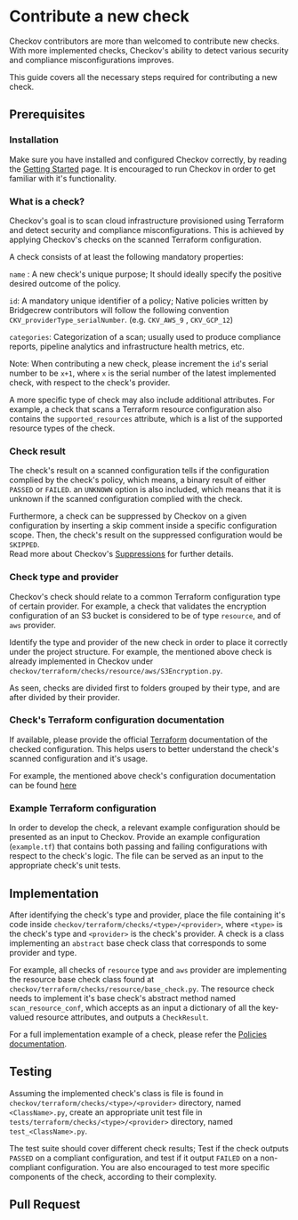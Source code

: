# Contribute a new check

Checkov contributors are more than welcomed to contribute new checks. With more implemented checks, Checkov's ability to
detect various security and compliance misconfigurations improves. 

This guide covers all the necessary steps required for contributing a new check.

## Prerequisites
### Installation
Make sure you have installed and configured Checkov correctly, by reading the [Getting Started](../1.Introduction/Getting%20Started.md)
page.
It is encouraged to run Checkov in order to get familiar with it's functionality.

### What is a check?
Checkov's goal is to scan cloud infrastructure provisioned using Terraform and detect security and compliance misconfigurations.
This is achieved by applying Checkov's checks on the scanned Terraform configuration.

A check consists of at least the following mandatory properties:

``name`` : A new check's unique purpose; It should ideally specify the positive desired outcome of the policy.

``id``: A mandatory unique identifier of a policy; Native policies written by Bridgecrew contributors will follow the following convention ``CKV_providerType_serialNumber``. (e.g. `CKV_AWS_9` , `CKV_GCP_12`)

``categories``: Categorization of a scan; usually used to produce compliance reports, pipeline analytics and infrastructure health metrics, etc.

Note: When contributing a new check, please increment the `id`'s serial number to be `x+1`, where `x` is the serial number
of the latest implemented check, with respect to the check's provider.

A more specific type of check may also include additional attributes. For example, a check that scans a Terraform resource
configuration also contains the `supported_resources` attribute, which is a list of the supported resource types of the check.

### Check result

The check's result on a scanned configuration tells if the configuration complied by the check's policy, which means, 
a binary result of either `PASSED` or `FAILED`. an `UNKNOWN` option is also included, which means that it is unknown if 
the scanned configuration complied with the check.

Furthermore, a check can be suppressed by Checkov on a given configuration by inserting a skip comment inside a specific
configuration scope. Then, the check's result on the suppressed configuration would be `SKIPPED`.      
Read more about Checkov's [Suppressions](../3.Scans/resource-scans.md) for further details.
 
### Check type and provider
Checkov's check should relate to a common Terraform configuration type of certain provider. 
For example, a check that validates the encryption configuration of an S3 bucket is considered to be of type `resource`,
and of `aws` provider. 

Identify the type and provider of the new check in order to place it correctly under the project structure.
For example, the mentioned above check is already implemented in Checkov under `checkov/terraform/checks/resource/aws/S3Encryption.py`.

As seen, checks are divided first to folders grouped by their type, and are after divided by their provider.

### Check's Terraform configuration documentation

If available, please provide the official [Terraform](https://www.terraform.io/docs) documentation of the checked 
configuration. This helps users to better understand the check's scanned configuration and it's usage.

For example, the mentioned above check's configuration documentation can be found [here](https://www.terraform.io/docs/providers/aws/r/s3_bucket.html) 

### Example Terraform configuration
In order to develop the check, a relevant example configuration should be presented as an input to Checkov.
Provide an example configuration (`example.tf`) that contains both passing and failing configurations with respect to 
the check's logic.
The file can be served as an input to the appropriate check's unit tests. 

## Implementation

After identifying the check's type and provider, place the file containing it's code inside `checkov/terraform/checks/<type>/<provider>`,
where `<type>` is the check's type and `<provider>` is the check's provider.
A check is a class implementing an `abstract` base check class that corresponds to some provider and type. 

For example, all checks of `resource` type and `aws` provider are implementing the resource base check class found at 
`checkov/terraform/checks/resource/base_check.py`. The resource check needs to implement it's base check's abstract method named 
`scan_resource_conf`, which accepts as an input a dictionary of all the key-valued resource attributes, and outputs a `CheckResult`.

For a full implementation example of a check, please refer the [Policies documentation](../1.Introduction/Policies.md).

## Testing

Assuming the implemented check's class is file is found in `checkov/terraform/checks/<type>/<provider>` directory, named
`<ClassName>.py`, create an appropriate unit test file in `tests/terraform/checks/<type>/<provider>` directory, named 
`test_<ClassName>.py`.

The test suite should cover different check results; Test if the check outputs `PASSED` on a compliant configuration,
and test if it output `FAILED` on a non-compliant configuration. You are also encouraged to test more specific 
components of the check, according to their complexity.

## Pull Request

